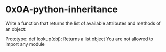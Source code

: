 # 0x0A-python-inheritance
Write a function that returns the list of available attributes and methods of an object:

Prototype: def lookup(obj):
Returns a list object
You are not allowed to import any module
